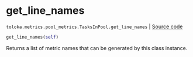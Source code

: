 # get_line_names
`toloka.metrics.pool_metrics.TasksInPool.get_line_names` | [Source code](https://github.com/Toloka/toloka-kit/blob/v0.1.26/src/metrics/pool_metrics.py#L312)

```python
get_line_names(self)
```

Returns a list of metric names that can be generated by this class instance.

